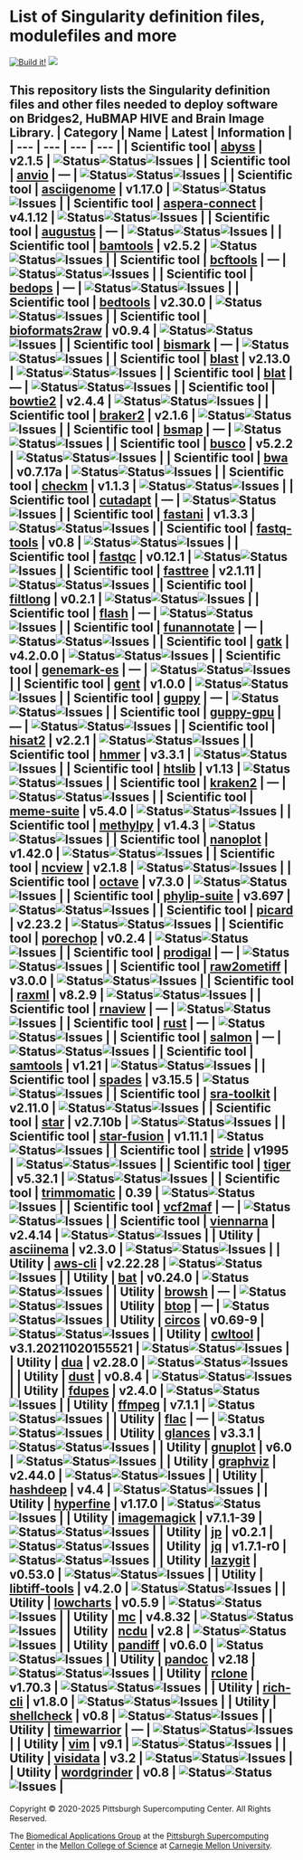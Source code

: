 # List of Singularity definition files, modulefiles and more
[![Build it!](https://github.com/pscedu/singularity/actions/workflows/build.yml/badge.svg)](https://github.com/pscedu/singularity/actions/workflows/build.yml)
[![](https://imgs.xkcd.com/comics/code_quality.png)](https://xkcd.com/1513/)

This repository lists the Singularity definition files and other files needed to deploy software on Bridges2, HuBMAP HIVE and Brain Image Library.
| Category | Name | Latest | Information |
| --- | --- | --- | --- |
| Scientific tool | [abyss](https://github.com/pscedu/singularity-abyss) | v2.1.5 | ![Status](https://github.com/pscedu/singularity-abyss/actions/workflows/main.yml/badge.svg)![Status](https://github.com/pscedu/singularity-abyss/actions/workflows/pretty.yml/badge.svg)![Issues](https://img.shields.io/github/issues/pscedu/singularity-abyss) |
| Scientific tool | [anvio](https://github.com/pscedu/singularity-anvio) | — | ![Status](https://github.com/pscedu/singularity-anvio/actions/workflows/main.yml/badge.svg)![Status](https://github.com/pscedu/singularity-anvio/actions/workflows/pretty.yml/badge.svg)![Issues](https://img.shields.io/github/issues/pscedu/singularity-anvio) |
| Scientific tool | [asciigenome](https://github.com/pscedu/singularity-asciigenome) | v1.17.0 | ![Status](https://github.com/pscedu/singularity-asciigenome/actions/workflows/main.yml/badge.svg)![Status](https://github.com/pscedu/singularity-asciigenome/actions/workflows/pretty.yml/badge.svg)![Issues](https://img.shields.io/github/issues/pscedu/singularity-asciigenome) |
| Scientific tool | [aspera-connect](https://github.com/pscedu/singularity-aspera-connect) | v4.1.12 | ![Status](https://github.com/pscedu/singularity-aspera-connect/actions/workflows/main.yml/badge.svg)![Status](https://github.com/pscedu/singularity-aspera-connect/actions/workflows/pretty.yml/badge.svg)![Issues](https://img.shields.io/github/issues/pscedu/singularity-aspera-connect) |
| Scientific tool | [augustus](https://github.com/pscedu/singularity-augustus) | — | ![Status](https://github.com/pscedu/singularity-augustus/actions/workflows/main.yml/badge.svg)![Status](https://github.com/pscedu/singularity-augustus/actions/workflows/pretty.yml/badge.svg)![Issues](https://img.shields.io/github/issues/pscedu/singularity-augustus) |
| Scientific tool | [bamtools](https://github.com/pscedu/singularity-bamtools) | v2.5.2 | ![Status](https://github.com/pscedu/singularity-bamtools/actions/workflows/main.yml/badge.svg)![Status](https://github.com/pscedu/singularity-bamtools/actions/workflows/pretty.yml/badge.svg)![Issues](https://img.shields.io/github/issues/pscedu/singularity-bamtools) |
| Scientific tool | [bcftools](https://github.com/pscedu/singularity-bcftools) | — | ![Status](https://github.com/pscedu/singularity-bcftools/actions/workflows/main.yml/badge.svg)![Status](https://github.com/pscedu/singularity-bcftools/actions/workflows/pretty.yml/badge.svg)![Issues](https://img.shields.io/github/issues/pscedu/singularity-bcftools) |
| Scientific tool | [bedops](https://github.com/pscedu/singularity-bedops) | — | ![Status](https://github.com/pscedu/singularity-bedops/actions/workflows/main.yml/badge.svg)![Status](https://github.com/pscedu/singularity-bedops/actions/workflows/pretty.yml/badge.svg)![Issues](https://img.shields.io/github/issues/pscedu/singularity-bedops) |
| Scientific tool | [bedtools](https://github.com/pscedu/singularity-bedtools) | v2.30.0 | ![Status](https://github.com/pscedu/singularity-bedtools/actions/workflows/main.yml/badge.svg)![Status](https://github.com/pscedu/singularity-bedtools/actions/workflows/pretty.yml/badge.svg)![Issues](https://img.shields.io/github/issues/pscedu/singularity-bedtools) |
| Scientific tool | [bioformats2raw](https://github.com/pscedu/singularity-bioformats2raw) | v0.9.4 | ![Status](https://github.com/pscedu/singularity-bioformats2raw/actions/workflows/main.yml/badge.svg)![Status](https://github.com/pscedu/singularity-bioformats2raw/actions/workflows/pretty.yml/badge.svg)![Issues](https://img.shields.io/github/issues/pscedu/singularity-bioformats2raw) |
| Scientific tool | [bismark](https://github.com/pscedu/singularity-bismark) | — | ![Status](https://github.com/pscedu/singularity-bismark/actions/workflows/main.yml/badge.svg)![Status](https://github.com/pscedu/singularity-bismark/actions/workflows/pretty.yml/badge.svg)![Issues](https://img.shields.io/github/issues/pscedu/singularity-bismark) |
| Scientific tool | [blast](https://github.com/pscedu/singularity-blast) | v2.13.0 | ![Status](https://github.com/pscedu/singularity-blast/actions/workflows/main.yml/badge.svg)![Status](https://github.com/pscedu/singularity-blast/actions/workflows/pretty.yml/badge.svg)![Issues](https://img.shields.io/github/issues/pscedu/singularity-blast) |
| Scientific tool | [blat](https://github.com/pscedu/singularity-blat) | — | ![Status](https://github.com/pscedu/singularity-blat/actions/workflows/main.yml/badge.svg)![Status](https://github.com/pscedu/singularity-blat/actions/workflows/pretty.yml/badge.svg)![Issues](https://img.shields.io/github/issues/pscedu/singularity-blat) |
| Scientific tool | [bowtie2](https://github.com/pscedu/singularity-bowtie2) | v2.4.4 | ![Status](https://github.com/pscedu/singularity-bowtie2/actions/workflows/main.yml/badge.svg)![Status](https://github.com/pscedu/singularity-bowtie2/actions/workflows/pretty.yml/badge.svg)![Issues](https://img.shields.io/github/issues/pscedu/singularity-bowtie2) |
| Scientific tool | [braker2](https://github.com/pscedu/singularity-braker2) | v2.1.6 | ![Status](https://github.com/pscedu/singularity-braker2/actions/workflows/main.yml/badge.svg)![Status](https://github.com/pscedu/singularity-braker2/actions/workflows/pretty.yml/badge.svg)![Issues](https://img.shields.io/github/issues/pscedu/singularity-braker2) |
| Scientific tool | [bsmap](https://github.com/pscedu/singularity-bsmap) | — | ![Status](https://github.com/pscedu/singularity-bsmap/actions/workflows/main.yml/badge.svg)![Status](https://github.com/pscedu/singularity-bsmap/actions/workflows/pretty.yml/badge.svg)![Issues](https://img.shields.io/github/issues/pscedu/singularity-bsmap) |
| Scientific tool | [busco](https://github.com/pscedu/singularity-busco) | v5.2.2 | ![Status](https://github.com/pscedu/singularity-busco/actions/workflows/main.yml/badge.svg)![Status](https://github.com/pscedu/singularity-busco/actions/workflows/pretty.yml/badge.svg)![Issues](https://img.shields.io/github/issues/pscedu/singularity-busco) |
| Scientific tool | [bwa](https://github.com/pscedu/singularity-bwa) | v0.7.17a | ![Status](https://github.com/pscedu/singularity-bwa/actions/workflows/main.yml/badge.svg)![Status](https://github.com/pscedu/singularity-bwa/actions/workflows/pretty.yml/badge.svg)![Issues](https://img.shields.io/github/issues/pscedu/singularity-bwa) |
| Scientific tool | [checkm](https://github.com/pscedu/singularity-checkm) | v1.1.3 | ![Status](https://github.com/pscedu/singularity-checkm/actions/workflows/main.yml/badge.svg)![Status](https://github.com/pscedu/singularity-checkm/actions/workflows/pretty.yml/badge.svg)![Issues](https://img.shields.io/github/issues/pscedu/singularity-checkm) |
| Scientific tool | [cutadapt](https://github.com/pscedu/singularity-cutadapt) | — | ![Status](https://github.com/pscedu/singularity-cutadapt/actions/workflows/main.yml/badge.svg)![Status](https://github.com/pscedu/singularity-cutadapt/actions/workflows/pretty.yml/badge.svg)![Issues](https://img.shields.io/github/issues/pscedu/singularity-cutadapt) |
| Scientific tool | [fastani](https://github.com/pscedu/singularity-fastani) | v1.3.3 | ![Status](https://github.com/pscedu/singularity-fastani/actions/workflows/main.yml/badge.svg)![Status](https://github.com/pscedu/singularity-fastani/actions/workflows/pretty.yml/badge.svg)![Issues](https://img.shields.io/github/issues/pscedu/singularity-fastani) |
| Scientific tool | [fastq-tools](https://github.com/pscedu/singularity-fastq-tools) | v0.8 | ![Status](https://github.com/pscedu/singularity-fastq-tools/actions/workflows/main.yml/badge.svg)![Status](https://github.com/pscedu/singularity-fastq-tools/actions/workflows/pretty.yml/badge.svg)![Issues](https://img.shields.io/github/issues/pscedu/singularity-fastq-tools) |
| Scientific tool | [fastqc](https://github.com/pscedu/singularity-fastqc) | v0.12.1 | ![Status](https://github.com/pscedu/singularity-fastqc/actions/workflows/main.yml/badge.svg)![Status](https://github.com/pscedu/singularity-fastqc/actions/workflows/pretty.yml/badge.svg)![Issues](https://img.shields.io/github/issues/pscedu/singularity-fastqc) |
| Scientific tool | [fasttree](https://github.com/pscedu/singularity-fasttree) | v2.1.11 | ![Status](https://github.com/pscedu/singularity-fasttree/actions/workflows/main.yml/badge.svg)![Status](https://github.com/pscedu/singularity-fasttree/actions/workflows/pretty.yml/badge.svg)![Issues](https://img.shields.io/github/issues/pscedu/singularity-fasttree) |
| Scientific tool | [filtlong](https://github.com/pscedu/singularity-filtlong) | v0.2.1 | ![Status](https://github.com/pscedu/singularity-filtlong/actions/workflows/main.yml/badge.svg)![Status](https://github.com/pscedu/singularity-filtlong/actions/workflows/pretty.yml/badge.svg)![Issues](https://img.shields.io/github/issues/pscedu/singularity-filtlong) |
| Scientific tool | [flash](https://github.com/pscedu/singularity-flash) | — | ![Status](https://github.com/pscedu/singularity-flash/actions/workflows/main.yml/badge.svg)![Status](https://github.com/pscedu/singularity-flash/actions/workflows/pretty.yml/badge.svg)![Issues](https://img.shields.io/github/issues/pscedu/singularity-flash) |
| Scientific tool | [funannotate](https://github.com/pscedu/singularity-funannotate) | — | ![Status](https://github.com/pscedu/singularity-funannotate/actions/workflows/main.yml/badge.svg)![Status](https://github.com/pscedu/singularity-funannotate/actions/workflows/pretty.yml/badge.svg)![Issues](https://img.shields.io/github/issues/pscedu/singularity-funannotate) |
| Scientific tool | [gatk](https://github.com/pscedu/singularity-gatk) | v4.2.0.0 | ![Status](https://github.com/pscedu/singularity-gatk/actions/workflows/main.yml/badge.svg)![Status](https://github.com/pscedu/singularity-gatk/actions/workflows/pretty.yml/badge.svg)![Issues](https://img.shields.io/github/issues/pscedu/singularity-gatk) |
| Scientific tool | [genemark-es](https://github.com/pscedu/singularity-genemark-es) | — | ![Status](https://github.com/pscedu/singularity-genemark-es/actions/workflows/main.yml/badge.svg)![Status](https://github.com/pscedu/singularity-genemark-es/actions/workflows/pretty.yml/badge.svg)![Issues](https://img.shields.io/github/issues/pscedu/singularity-genemark-es) |
| Scientific tool | [gent](https://github.com/pscedu/singularity-gent) | v1.0.0 | ![Status](https://github.com/pscedu/singularity-gent/actions/workflows/main.yml/badge.svg)![Status](https://github.com/pscedu/singularity-gent/actions/workflows/pretty.yml/badge.svg)![Issues](https://img.shields.io/github/issues/pscedu/singularity-gent) |
| Scientific tool | [guppy](https://github.com/pscedu/singularity-guppy) | — | ![Status](https://github.com/pscedu/singularity-guppy/actions/workflows/main.yml/badge.svg)![Status](https://github.com/pscedu/singularity-guppy/actions/workflows/pretty.yml/badge.svg)![Issues](https://img.shields.io/github/issues/pscedu/singularity-guppy) |
| Scientific tool | [guppy-gpu](https://github.com/pscedu/singularity-guppy-gpu) | — | ![Status](https://github.com/pscedu/singularity-guppy-gpu/actions/workflows/main.yml/badge.svg)![Status](https://github.com/pscedu/singularity-guppy-gpu/actions/workflows/pretty.yml/badge.svg)![Issues](https://img.shields.io/github/issues/pscedu/singularity-guppy-gpu) |
| Scientific tool | [hisat2](https://github.com/pscedu/singularity-hisat2) | v2.2.1 | ![Status](https://github.com/pscedu/singularity-hisat2/actions/workflows/main.yml/badge.svg)![Status](https://github.com/pscedu/singularity-hisat2/actions/workflows/pretty.yml/badge.svg)![Issues](https://img.shields.io/github/issues/pscedu/singularity-hisat2) |
| Scientific tool | [hmmer](https://github.com/pscedu/singularity-hmmer) | v3.3.1 | ![Status](https://github.com/pscedu/singularity-hmmer/actions/workflows/main.yml/badge.svg)![Status](https://github.com/pscedu/singularity-hmmer/actions/workflows/pretty.yml/badge.svg)![Issues](https://img.shields.io/github/issues/pscedu/singularity-hmmer) |
| Scientific tool | [htslib](https://github.com/pscedu/singularity-htslib) | v1.13 | ![Status](https://github.com/pscedu/singularity-htslib/actions/workflows/main.yml/badge.svg)![Status](https://github.com/pscedu/singularity-htslib/actions/workflows/pretty.yml/badge.svg)![Issues](https://img.shields.io/github/issues/pscedu/singularity-htslib) |
| Scientific tool | [kraken2](https://github.com/pscedu/singularity-kraken2) | — | ![Status](https://github.com/pscedu/singularity-kraken2/actions/workflows/main.yml/badge.svg)![Status](https://github.com/pscedu/singularity-kraken2/actions/workflows/pretty.yml/badge.svg)![Issues](https://img.shields.io/github/issues/pscedu/singularity-kraken2) |
| Scientific tool | [meme-suite](https://github.com/pscedu/singularity-meme-suite) | v5.4.0 | ![Status](https://github.com/pscedu/singularity-meme-suite/actions/workflows/main.yml/badge.svg)![Status](https://github.com/pscedu/singularity-meme-suite/actions/workflows/pretty.yml/badge.svg)![Issues](https://img.shields.io/github/issues/pscedu/singularity-meme-suite) |
| Scientific tool | [methylpy](https://github.com/pscedu/singularity-methylpy) | v1.4.3 | ![Status](https://github.com/pscedu/singularity-methylpy/actions/workflows/main.yml/badge.svg)![Status](https://github.com/pscedu/singularity-methylpy/actions/workflows/pretty.yml/badge.svg)![Issues](https://img.shields.io/github/issues/pscedu/singularity-methylpy) |
| Scientific tool | [nanoplot](https://github.com/pscedu/singularity-nanoplot) | v1.42.0 | ![Status](https://github.com/pscedu/singularity-nanoplot/actions/workflows/main.yml/badge.svg)![Status](https://github.com/pscedu/singularity-nanoplot/actions/workflows/pretty.yml/badge.svg)![Issues](https://img.shields.io/github/issues/pscedu/singularity-nanoplot) |
| Scientific tool | [ncview](https://github.com/pscedu/singularity-ncview) | v2.1.8 | ![Status](https://github.com/pscedu/singularity-ncview/actions/workflows/main.yml/badge.svg)![Status](https://github.com/pscedu/singularity-ncview/actions/workflows/pretty.yml/badge.svg)![Issues](https://img.shields.io/github/issues/pscedu/singularity-ncview) |
| Scientific tool | [octave](https://github.com/pscedu/singularity-octave) | v7.3.0 | ![Status](https://github.com/pscedu/singularity-octave/actions/workflows/main.yml/badge.svg)![Status](https://github.com/pscedu/singularity-octave/actions/workflows/pretty.yml/badge.svg)![Issues](https://img.shields.io/github/issues/pscedu/singularity-octave) |
| Scientific tool | [phylip-suite](https://github.com/pscedu/singularity-phylip-suite) | v3.697 | ![Status](https://github.com/pscedu/singularity-phylip-suite/actions/workflows/main.yml/badge.svg)![Status](https://github.com/pscedu/singularity-phylip-suite/actions/workflows/pretty.yml/badge.svg)![Issues](https://img.shields.io/github/issues/pscedu/singularity-phylip-suite) |
| Scientific tool | [picard](https://github.com/pscedu/singularity-picard) | v2.23.2 | ![Status](https://github.com/pscedu/singularity-picard/actions/workflows/main.yml/badge.svg)![Status](https://github.com/pscedu/singularity-picard/actions/workflows/pretty.yml/badge.svg)![Issues](https://img.shields.io/github/issues/pscedu/singularity-picard) |
| Scientific tool | [porechop](https://github.com/pscedu/singularity-porechop) | v0.2.4 | ![Status](https://github.com/pscedu/singularity-porechop/actions/workflows/main.yml/badge.svg)![Status](https://github.com/pscedu/singularity-porechop/actions/workflows/pretty.yml/badge.svg)![Issues](https://img.shields.io/github/issues/pscedu/singularity-porechop) |
| Scientific tool | [prodigal](https://github.com/pscedu/singularity-prodigal) | — | ![Status](https://github.com/pscedu/singularity-prodigal/actions/workflows/main.yml/badge.svg)![Status](https://github.com/pscedu/singularity-prodigal/actions/workflows/pretty.yml/badge.svg)![Issues](https://img.shields.io/github/issues/pscedu/singularity-prodigal) |
| Scientific tool | [raw2ometiff](https://github.com/pscedu/singularity-raw2ometiff) | v3.0.0 | ![Status](https://github.com/pscedu/singularity-raw2ometiff/actions/workflows/main.yml/badge.svg)![Status](https://github.com/pscedu/singularity-raw2ometiff/actions/workflows/pretty.yml/badge.svg)![Issues](https://img.shields.io/github/issues/pscedu/singularity-raw2ometiff) |
| Scientific tool | [raxml](https://github.com/pscedu/singularity-raxml) | v8.2.9 | ![Status](https://github.com/pscedu/singularity-raxml/actions/workflows/main.yml/badge.svg)![Status](https://github.com/pscedu/singularity-raxml/actions/workflows/pretty.yml/badge.svg)![Issues](https://img.shields.io/github/issues/pscedu/singularity-raxml) |
| Scientific tool | [rnaview](https://github.com/pscedu/singularity-rnaview) | — | ![Status](https://github.com/pscedu/singularity-rnaview/actions/workflows/main.yml/badge.svg)![Status](https://github.com/pscedu/singularity-rnaview/actions/workflows/pretty.yml/badge.svg)![Issues](https://img.shields.io/github/issues/pscedu/singularity-rnaview) |
| Scientific tool | [rust](https://github.com/pscedu/singularity-rust) | — | ![Status](https://github.com/pscedu/singularity-rust/actions/workflows/main.yml/badge.svg)![Status](https://github.com/pscedu/singularity-rust/actions/workflows/pretty.yml/badge.svg)![Issues](https://img.shields.io/github/issues/pscedu/singularity-rust) |
| Scientific tool | [salmon](https://github.com/pscedu/singularity-salmon) | — | ![Status](https://github.com/pscedu/singularity-salmon/actions/workflows/main.yml/badge.svg)![Status](https://github.com/pscedu/singularity-salmon/actions/workflows/pretty.yml/badge.svg)![Issues](https://img.shields.io/github/issues/pscedu/singularity-salmon) |
| Scientific tool | [samtools](https://github.com/pscedu/singularity-samtools) | v1.21 | ![Status](https://github.com/pscedu/singularity-samtools/actions/workflows/main.yml/badge.svg)![Status](https://github.com/pscedu/singularity-samtools/actions/workflows/pretty.yml/badge.svg)![Issues](https://img.shields.io/github/issues/pscedu/singularity-samtools) |
| Scientific tool | [spades](https://github.com/pscedu/singularity-spades) | v3.15.5 | ![Status](https://github.com/pscedu/singularity-spades/actions/workflows/main.yml/badge.svg)![Status](https://github.com/pscedu/singularity-spades/actions/workflows/pretty.yml/badge.svg)![Issues](https://img.shields.io/github/issues/pscedu/singularity-spades) |
| Scientific tool | [sra-toolkit](https://github.com/pscedu/singularity-sra-toolkit) | v2.11.0 | ![Status](https://github.com/pscedu/singularity-sra-toolkit/actions/workflows/main.yml/badge.svg)![Status](https://github.com/pscedu/singularity-sra-toolkit/actions/workflows/pretty.yml/badge.svg)![Issues](https://img.shields.io/github/issues/pscedu/singularity-sra-toolkit) |
| Scientific tool | [star](https://github.com/pscedu/singularity-star) | v2.7.10b | ![Status](https://github.com/pscedu/singularity-star/actions/workflows/main.yml/badge.svg)![Status](https://github.com/pscedu/singularity-star/actions/workflows/pretty.yml/badge.svg)![Issues](https://img.shields.io/github/issues/pscedu/singularity-star) |
| Scientific tool | [star-fusion](https://github.com/pscedu/singularity-star-fusion) | v1.11.1 | ![Status](https://github.com/pscedu/singularity-star-fusion/actions/workflows/main.yml/badge.svg)![Status](https://github.com/pscedu/singularity-star-fusion/actions/workflows/pretty.yml/badge.svg)![Issues](https://img.shields.io/github/issues/pscedu/singularity-star-fusion) |
| Scientific tool | [stride](https://github.com/pscedu/singularity-stride) | v1995 | ![Status](https://github.com/pscedu/singularity-stride/actions/workflows/main.yml/badge.svg)![Status](https://github.com/pscedu/singularity-stride/actions/workflows/pretty.yml/badge.svg)![Issues](https://img.shields.io/github/issues/pscedu/singularity-stride) |
| Scientific tool | [tiger](https://github.com/pscedu/singularity-tiger) | v5.32.1 | ![Status](https://github.com/pscedu/singularity-tiger/actions/workflows/main.yml/badge.svg)![Status](https://github.com/pscedu/singularity-tiger/actions/workflows/pretty.yml/badge.svg)![Issues](https://img.shields.io/github/issues/pscedu/singularity-tiger) |
| Scientific tool | [trimmomatic](https://github.com/pscedu/singularity-trimmomatic) | 0.39 | ![Status](https://github.com/pscedu/singularity-trimmomatic/actions/workflows/main.yml/badge.svg)![Status](https://github.com/pscedu/singularity-trimmomatic/actions/workflows/pretty.yml/badge.svg)![Issues](https://img.shields.io/github/issues/pscedu/singularity-trimmomatic) |
| Scientific tool | [vcf2maf](https://github.com/pscedu/singularity-vcf2maf) | — | ![Status](https://github.com/pscedu/singularity-vcf2maf/actions/workflows/main.yml/badge.svg)![Status](https://github.com/pscedu/singularity-vcf2maf/actions/workflows/pretty.yml/badge.svg)![Issues](https://img.shields.io/github/issues/pscedu/singularity-vcf2maf) |
| Scientific tool | [viennarna](https://github.com/pscedu/singularity-viennarna) | v2.4.14 | ![Status](https://github.com/pscedu/singularity-viennarna/actions/workflows/main.yml/badge.svg)![Status](https://github.com/pscedu/singularity-viennarna/actions/workflows/pretty.yml/badge.svg)![Issues](https://img.shields.io/github/issues/pscedu/singularity-viennarna) |
| Utility | [asciinema](https://github.com/pscedu/singularity-asciinema) | v2.3.0 | ![Status](https://github.com/pscedu/singularity-asciinema/actions/workflows/main.yml/badge.svg)![Status](https://github.com/pscedu/singularity-asciinema/actions/workflows/pretty.yml/badge.svg)![Issues](https://img.shields.io/github/issues/pscedu/singularity-asciinema) |
| Utility | [aws-cli](https://github.com/pscedu/singularity-aws-cli) | v2.22.28 | ![Status](https://github.com/pscedu/singularity-aws-cli/actions/workflows/main.yml/badge.svg)![Status](https://github.com/pscedu/singularity-aws-cli/actions/workflows/pretty.yml/badge.svg)![Issues](https://img.shields.io/github/issues/pscedu/singularity-aws-cli) |
| Utility | [bat](https://github.com/pscedu/singularity-bat) | v0.24.0 | ![Status](https://github.com/pscedu/singularity-bat/actions/workflows/main.yml/badge.svg)![Status](https://github.com/pscedu/singularity-bat/actions/workflows/pretty.yml/badge.svg)![Issues](https://img.shields.io/github/issues/pscedu/singularity-bat) |
| Utility | [browsh](https://github.com/pscedu/singularity-browsh) | — | ![Status](https://github.com/pscedu/singularity-browsh/actions/workflows/main.yml/badge.svg)![Status](https://github.com/pscedu/singularity-browsh/actions/workflows/pretty.yml/badge.svg)![Issues](https://img.shields.io/github/issues/pscedu/singularity-browsh) |
| Utility | [btop](https://github.com/pscedu/singularity-btop) | — | ![Status](https://github.com/pscedu/singularity-btop/actions/workflows/main.yml/badge.svg)![Status](https://github.com/pscedu/singularity-btop/actions/workflows/pretty.yml/badge.svg)![Issues](https://img.shields.io/github/issues/pscedu/singularity-btop) |
| Utility | [circos](https://github.com/pscedu/singularity-circos) | v0.69-9 | ![Status](https://github.com/pscedu/singularity-circos/actions/workflows/main.yml/badge.svg)![Status](https://github.com/pscedu/singularity-circos/actions/workflows/pretty.yml/badge.svg)![Issues](https://img.shields.io/github/issues/pscedu/singularity-circos) |
| Utility | [cwltool](https://github.com/pscedu/singularity-cwltool) | v3.1.20211020155521 | ![Status](https://github.com/pscedu/singularity-cwltool/actions/workflows/main.yml/badge.svg)![Status](https://github.com/pscedu/singularity-cwltool/actions/workflows/pretty.yml/badge.svg)![Issues](https://img.shields.io/github/issues/pscedu/singularity-cwltool) |
| Utility | [dua](https://github.com/pscedu/singularity-dua) | v2.28.0 | ![Status](https://github.com/pscedu/singularity-dua/actions/workflows/main.yml/badge.svg)![Status](https://github.com/pscedu/singularity-dua/actions/workflows/pretty.yml/badge.svg)![Issues](https://img.shields.io/github/issues/pscedu/singularity-dua) |
| Utility | [dust](https://github.com/pscedu/singularity-dust) | v0.8.4 | ![Status](https://github.com/pscedu/singularity-dust/actions/workflows/main.yml/badge.svg)![Status](https://github.com/pscedu/singularity-dust/actions/workflows/pretty.yml/badge.svg)![Issues](https://img.shields.io/github/issues/pscedu/singularity-dust) |
| Utility | [fdupes](https://github.com/pscedu/singularity-fdupes) | v2.4.0 | ![Status](https://github.com/pscedu/singularity-fdupes/actions/workflows/main.yml/badge.svg)![Status](https://github.com/pscedu/singularity-fdupes/actions/workflows/pretty.yml/badge.svg)![Issues](https://img.shields.io/github/issues/pscedu/singularity-fdupes) |
| Utility | [ffmpeg](https://github.com/pscedu/singularity-ffmpeg) | v7.1.1 | ![Status](https://github.com/pscedu/singularity-ffmpeg/actions/workflows/main.yml/badge.svg)![Status](https://github.com/pscedu/singularity-ffmpeg/actions/workflows/pretty.yml/badge.svg)![Issues](https://img.shields.io/github/issues/pscedu/singularity-ffmpeg) |
| Utility | [flac](https://github.com/pscedu/singularity-flac) | — | ![Status](https://github.com/pscedu/singularity-flac/actions/workflows/main.yml/badge.svg)![Status](https://github.com/pscedu/singularity-flac/actions/workflows/pretty.yml/badge.svg)![Issues](https://img.shields.io/github/issues/pscedu/singularity-flac) |
| Utility | [glances](https://github.com/pscedu/singularity-glances) | v3.3.1 | ![Status](https://github.com/pscedu/singularity-glances/actions/workflows/main.yml/badge.svg)![Status](https://github.com/pscedu/singularity-glances/actions/workflows/pretty.yml/badge.svg)![Issues](https://img.shields.io/github/issues/pscedu/singularity-glances) |
| Utility | [gnuplot](https://github.com/pscedu/singularity-gnuplot) | v6.0 | ![Status](https://github.com/pscedu/singularity-gnuplot/actions/workflows/main.yml/badge.svg)![Status](https://github.com/pscedu/singularity-gnuplot/actions/workflows/pretty.yml/badge.svg)![Issues](https://img.shields.io/github/issues/pscedu/singularity-gnuplot) |
| Utility | [graphviz](https://github.com/pscedu/singularity-graphviz) | v2.44.0 | ![Status](https://github.com/pscedu/singularity-graphviz/actions/workflows/main.yml/badge.svg)![Status](https://github.com/pscedu/singularity-graphviz/actions/workflows/pretty.yml/badge.svg)![Issues](https://img.shields.io/github/issues/pscedu/singularity-graphviz) |
| Utility | [hashdeep](https://github.com/pscedu/singularity-hashdeep) | v4.4 | ![Status](https://github.com/pscedu/singularity-hashdeep/actions/workflows/main.yml/badge.svg)![Status](https://github.com/pscedu/singularity-hashdeep/actions/workflows/pretty.yml/badge.svg)![Issues](https://img.shields.io/github/issues/pscedu/singularity-hashdeep) |
| Utility | [hyperfine](https://github.com/pscedu/singularity-hyperfine) | v1.17.0 | ![Status](https://github.com/pscedu/singularity-hyperfine/actions/workflows/main.yml/badge.svg)![Status](https://github.com/pscedu/singularity-hyperfine/actions/workflows/pretty.yml/badge.svg)![Issues](https://img.shields.io/github/issues/pscedu/singularity-hyperfine) |
| Utility | [imagemagick](https://github.com/pscedu/singularity-imagemagick) | v7.1.1-39 | ![Status](https://github.com/pscedu/singularity-imagemagick/actions/workflows/main.yml/badge.svg)![Status](https://github.com/pscedu/singularity-imagemagick/actions/workflows/pretty.yml/badge.svg)![Issues](https://img.shields.io/github/issues/pscedu/singularity-imagemagick) |
| Utility | [jp](https://github.com/pscedu/singularity-jp) | v0.2.1 | ![Status](https://github.com/pscedu/singularity-jp/actions/workflows/main.yml/badge.svg)![Status](https://github.com/pscedu/singularity-jp/actions/workflows/pretty.yml/badge.svg)![Issues](https://img.shields.io/github/issues/pscedu/singularity-jp) |
| Utility | [jq](https://github.com/pscedu/singularity-jq) | v1.7.1-r0 | ![Status](https://github.com/pscedu/singularity-jq/actions/workflows/main.yml/badge.svg)![Status](https://github.com/pscedu/singularity-jq/actions/workflows/pretty.yml/badge.svg)![Issues](https://img.shields.io/github/issues/pscedu/singularity-jq) |
| Utility | [lazygit](https://github.com/pscedu/singularity-lazygit) | v0.53.0 | ![Status](https://github.com/pscedu/singularity-lazygit/actions/workflows/main.yml/badge.svg)![Status](https://github.com/pscedu/singularity-lazygit/actions/workflows/pretty.yml/badge.svg)![Issues](https://img.shields.io/github/issues/pscedu/singularity-lazygit) |
| Utility | [libtiff-tools](https://github.com/pscedu/singularity-libtiff-tools) | v4.2.0 | ![Status](https://github.com/pscedu/singularity-libtiff-tools/actions/workflows/main.yml/badge.svg)![Status](https://github.com/pscedu/singularity-libtiff-tools/actions/workflows/pretty.yml/badge.svg)![Issues](https://img.shields.io/github/issues/pscedu/singularity-libtiff-tools) |
| Utility | [lowcharts](https://github.com/pscedu/singularity-lowcharts) | v0.5.9 | ![Status](https://github.com/pscedu/singularity-lowcharts/actions/workflows/main.yml/badge.svg)![Status](https://github.com/pscedu/singularity-lowcharts/actions/workflows/pretty.yml/badge.svg)![Issues](https://img.shields.io/github/issues/pscedu/singularity-lowcharts) |
| Utility | [mc](https://github.com/pscedu/singularity-mc) | v4.8.32 | ![Status](https://github.com/pscedu/singularity-mc/actions/workflows/main.yml/badge.svg)![Status](https://github.com/pscedu/singularity-mc/actions/workflows/pretty.yml/badge.svg)![Issues](https://img.shields.io/github/issues/pscedu/singularity-mc) |
| Utility | [ncdu](https://github.com/pscedu/singularity-ncdu) | v2.8 | ![Status](https://github.com/pscedu/singularity-ncdu/actions/workflows/main.yml/badge.svg)![Status](https://github.com/pscedu/singularity-ncdu/actions/workflows/pretty.yml/badge.svg)![Issues](https://img.shields.io/github/issues/pscedu/singularity-ncdu) |
| Utility | [pandiff](https://github.com/pscedu/singularity-pandiff) | v0.6.0 | ![Status](https://github.com/pscedu/singularity-pandiff/actions/workflows/main.yml/badge.svg)![Status](https://github.com/pscedu/singularity-pandiff/actions/workflows/pretty.yml/badge.svg)![Issues](https://img.shields.io/github/issues/pscedu/singularity-pandiff) |
| Utility | [pandoc](https://github.com/pscedu/singularity-pandoc) | v2.18 | ![Status](https://github.com/pscedu/singularity-pandoc/actions/workflows/main.yml/badge.svg)![Status](https://github.com/pscedu/singularity-pandoc/actions/workflows/pretty.yml/badge.svg)![Issues](https://img.shields.io/github/issues/pscedu/singularity-pandoc) |
| Utility | [rclone](https://github.com/pscedu/singularity-rclone) | v1.70.3 | ![Status](https://github.com/pscedu/singularity-rclone/actions/workflows/main.yml/badge.svg)![Status](https://github.com/pscedu/singularity-rclone/actions/workflows/pretty.yml/badge.svg)![Issues](https://img.shields.io/github/issues/pscedu/singularity-rclone) |
| Utility | [rich-cli](https://github.com/pscedu/singularity-rich-cli) | v1.8.0 | ![Status](https://github.com/pscedu/singularity-rich-cli/actions/workflows/main.yml/badge.svg)![Status](https://github.com/pscedu/singularity-rich-cli/actions/workflows/pretty.yml/badge.svg)![Issues](https://img.shields.io/github/issues/pscedu/singularity-rich-cli) |
| Utility | [shellcheck](https://github.com/pscedu/singularity-shellcheck) | v0.8 | ![Status](https://github.com/pscedu/singularity-shellcheck/actions/workflows/main.yml/badge.svg)![Status](https://github.com/pscedu/singularity-shellcheck/actions/workflows/pretty.yml/badge.svg)![Issues](https://img.shields.io/github/issues/pscedu/singularity-shellcheck) |
| Utility | [timewarrior](https://github.com/pscedu/singularity-timewarrior) | — | ![Status](https://github.com/pscedu/singularity-timewarrior/actions/workflows/main.yml/badge.svg)![Status](https://github.com/pscedu/singularity-timewarrior/actions/workflows/pretty.yml/badge.svg)![Issues](https://img.shields.io/github/issues/pscedu/singularity-timewarrior) |
| Utility | [vim](https://github.com/pscedu/singularity-vim) | v9.1 | ![Status](https://github.com/pscedu/singularity-vim/actions/workflows/main.yml/badge.svg)![Status](https://github.com/pscedu/singularity-vim/actions/workflows/pretty.yml/badge.svg)![Issues](https://img.shields.io/github/issues/pscedu/singularity-vim) |
| Utility | [visidata](https://github.com/pscedu/singularity-visidata) | v3.2 | ![Status](https://github.com/pscedu/singularity-visidata/actions/workflows/main.yml/badge.svg)![Status](https://github.com/pscedu/singularity-visidata/actions/workflows/pretty.yml/badge.svg)![Issues](https://img.shields.io/github/issues/pscedu/singularity-visidata) |
| Utility | [wordgrinder](https://github.com/pscedu/singularity-wordgrinder) | v0.8 | ![Status](https://github.com/pscedu/singularity-wordgrinder/actions/workflows/main.yml/badge.svg)![Status](https://github.com/pscedu/singularity-wordgrinder/actions/workflows/pretty.yml/badge.svg)![Issues](https://img.shields.io/github/issues/pscedu/singularity-wordgrinder) |
---
Copyright © 2020-2025 Pittsburgh Supercomputing Center. All Rights Reserved.

The [Biomedical Applications Group](https://www.psc.edu/biomedical-applications/) at the [Pittsburgh Supercomputing Center](https://www.psc.edu) in the [Mellon College of Science](https://www.cmu.edu/mcs/) at [Carnegie Mellon University](https://www.cmu.edu).

